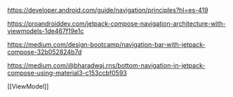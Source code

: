 https://developer.android.com/guide/navigation/principles?hl=es-419

https://proandroiddev.com/jetpack-compose-navigation-architecture-with-viewmodels-1de467f19e1c

https://medium.com/design-bootcamp/navigation-bar-with-jetpack-compose-32b052824b7d

https://medium.com/@bharadwaj.rns/bottom-navigation-in-jetpack-compose-using-material3-c153ccbf0593

[[ViewModel]]